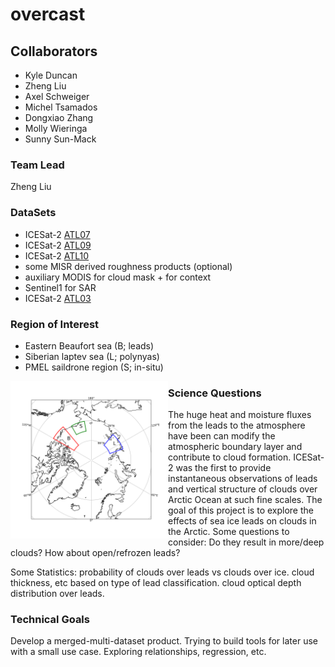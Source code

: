 # overcast


## Collaborators
- Kyle Duncan
- Zheng Liu
- Axel Schweiger
- Michel Tsamados
- Dongxiao Zhang
- Molly Wieringa
- Sunny Sun-Mack

### Team Lead 
Zheng Liu

### DataSets
- ICESat-2 [ATL07](https://nsidc.org/data/ATL07)
- ICESat-2 [ATL09](https://nsidc.org/data/atl09) 
- ICESat-2 [ATL10](https://nsidc.org/data/atl10)
- some MISR derived roughness products (optional)
- auxiliary MODIS for cloud mask + for context
- Sentinel1 for SAR
- ICESat-2 [ATL03](https://nsidc.org/data/atl03) 

### Region of Interest
- Eastern Beaufort sea (B; leads)
- Siberian laptev sea (L; polynyas)
- PMEL saildrone region (S; in-situ)

<img src="roi.png" width="50%" align=left>


### Science Questions
The huge heat and moisture fluxes from the leads to the atmosphere have been can modify the atmospheric boundary layer and contribute to cloud formation. ICESat-2 was the first to provide instantaneous observations of leads and vertical structure of clouds over Arctic Ocean at such fine scales. The goal of this project is to explore the effects of sea ice leads on clouds in the Arctic. Some questions to consider: Do they result in more/deep clouds? How about open/refrozen leads?

Some Statistics: 
probability of clouds over leads vs clouds over ice.
cloud thickness, etc based on type of lead classification.
cloud optical depth distribution over leads.

    
    
### Technical Goals
Develop a merged-multi-dataset product. 
Trying to build tools for later use with a small use case.
Exploring relationships, regression, etc.
